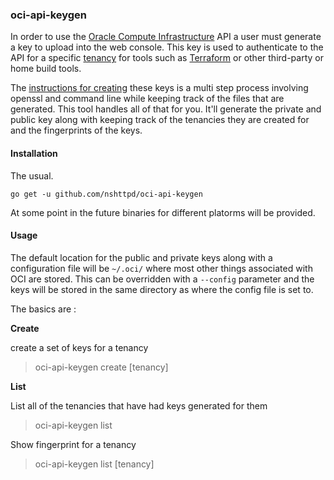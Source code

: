 ### oci-api-keygen

In order to use the [Oracle Compute Infrastructure](https://cloud.oracle.com/en_US/infrastructure/compute) API a
user must generate a key to upload into the web console. This key is used to authenticate to the API for a specific
[tenancy](https://docs.us-phoenix-1.oraclecloud.com/Content/GSG/Concepts/settinguptenancy.htm) for tools such as 
[Terraform](https://www.terraform.io/) or other third-party or home build tools.

The [instructions for creating](https://docs.us-phoenix-1.oraclecloud.com/Content/API/Concepts/apisigningkey.htm) 
these keys is a multi step process involving openssl and command line while keeping track of the files that are 
generated. This tool handles all of that for you. It'll generate the private and public key along with keeping 
track of the tenancies they are created for and the fingerprints of the keys.

#### Installation

The usual.

`go get -u github.com/nshttpd/oci-api-keygen`

At some point in the future binaries for different platorms will be provided.

#### Usage

The default location for the public and private keys along with a configuration file will be `~/.oci/` where most 
other things associated with OCI are stored. This can be overridden with a `--config` parameter and the keys 
will be stored in the same directory as where the config file is set to.

The basics are :

**Create**

create a set of keys for a tenancy

> oci-api-keygen create [tenancy]

**List**

List all of the tenancies that have had keys generated for them

> oci-api-keygen list

Show fingerprint for a tenancy

> oci-api-keygen list [tenancy]

